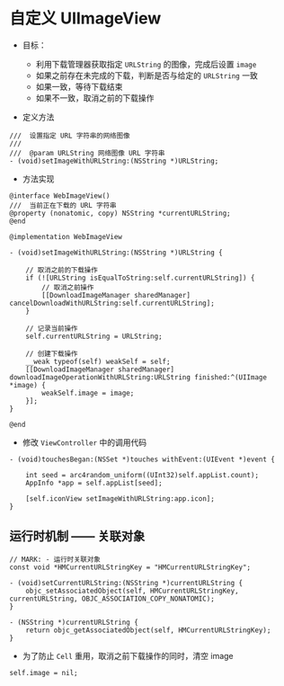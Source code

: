 # 自定义 UIImageView

* 目标：
    * 利用下载管理器获取指定 `URLString` 的图像，完成后设置 `image`
    * 如果之前存在未完成的下载，判断是否与给定的 `URLString` 一致
    * 如果一致，等待下载结束
    * 如果不一致，取消之前的下载操作

* 定义方法

```objc
///  设置指定 URL 字符串的网络图像
///
///  @param URLString 网络图像 URL 字符串
- (void)setImageWithURLString:(NSString *)URLString;
```

* 方法实现

```objc
@interface WebImageView()
///  当前正在下载的 URL 字符串
@property (nonatomic, copy) NSString *currentURLString;
@end

@implementation WebImageView

- (void)setImageWithURLString:(NSString *)URLString {

    // 取消之前的下载操作
    if (![URLString isEqualToString:self.currentURLString]) {
        // 取消之前操作
        [[DownloadImageManager sharedManager] cancelDownloadWithURLString:self.currentURLString];
    }

    // 记录当前操作
    self.currentURLString = URLString;

    // 创建下载操作
    __weak typeof(self) weakSelf = self;
    [[DownloadImageManager sharedManager] downloadImageOperationWithURLString:URLString finished:^(UIImage *image) {
        weakSelf.image = image;
    }];
}

@end
```

* 修改 `ViewController` 中的调用代码

```objc
- (void)touchesBegan:(NSSet *)touches withEvent:(UIEvent *)event {

    int seed = arc4random_uniform((UInt32)self.appList.count);
    AppInfo *app = self.appList[seed];

    [self.iconView setImageWithURLString:app.icon];
}
```

## 运行时机制 —— 关联对象

```objc
// MARK: - 运行时关联对象
const void *HMCurrentURLStringKey = "HMCurrentURLStringKey";

- (void)setCurrentURLString:(NSString *)currentURLString {
    objc_setAssociatedObject(self, HMCurrentURLStringKey, currentURLString, OBJC_ASSOCIATION_COPY_NONATOMIC);
}

- (NSString *)currentURLString {
    return objc_getAssociatedObject(self, HMCurrentURLStringKey);
}
```

* 为了防止 `Cell` 重用，取消之前下载操作的同时，清空 image

```objc
self.image = nil;
```
